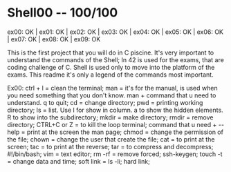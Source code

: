 # Shell00 -- 100/100
ex00: OK | ex01: OK | ex02: OK | ex03: OK | ex04: OK | ex05: OK | ex06: OK | ex07: OK | ex08: OK | ex09: OK


This is the first project that you will do in C piscine. It's very important to understand the commands of the Shell; In 42 is used for the exams, that are coding challenge of C. Shell is used only to move into the platform of the exams. This readme it's only a legend of the commands most important.


Ex00:
ctrl + l = clean the terminal;
man = it's for the manual, is used when you need something that you don't know. man + command that u need to understand. q to quit;
cd = change directory;
pwd = printing working directory;
ls = list. Use l for show in column. a to show the hidden elements. R to show into the subdirectory;
mkdir = make directory;
rmdir = remove directory;
CTRL+C or Z = to kill the loop terminal;
command that u need + --help = print at the screen the man page;
chmod = change the permission of the file;
chown = change the user that create the file;
cat = to print at the screen;
tac = to print at the reverse;
tar = to compress and decompress;
#!/bin/bash;
vim = text editor;
rm -rf = remove forced;
ssh-keygen;
touch -t = change data and time;
soft link = ls -li;
hard link;